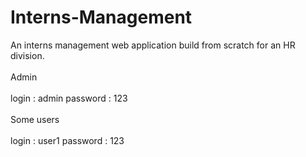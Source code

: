 # Interns-Management
An interns management web application build from scratch for an HR division.<br/><br/>
Admin<br/><br/>
login : admin
password : 123<br/><br/>
Some users<br/><br/>
login : user1
password : 123<br/><br/>
